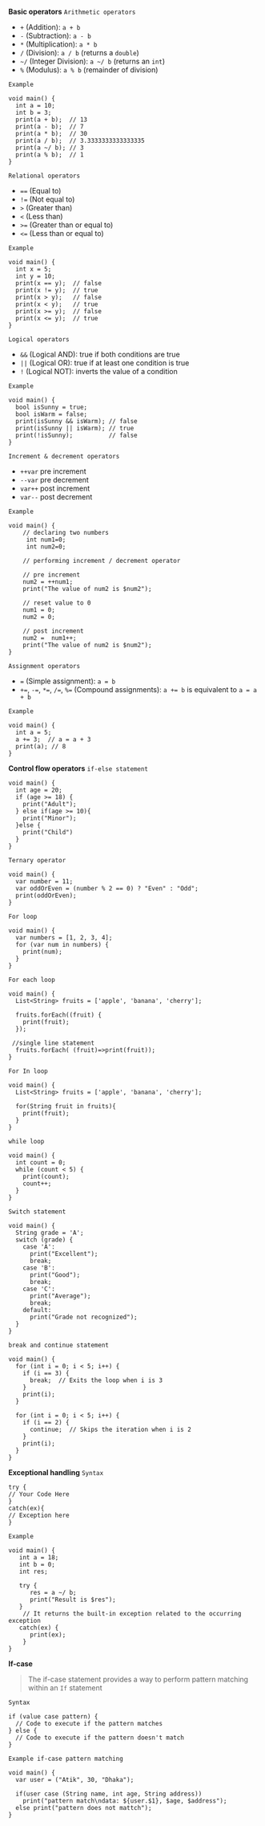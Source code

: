 **Basic operators**
`Arithmetic operators`
- `+` (Addition): `a + b`
- `-` (Subtraction): `a - b`
- `*` (Multiplication): `a * b`
- `/` (Division): `a / b` (returns a `double`)
- `~/` (Integer Division): `a ~/ b` (returns an `int`)
- `%` (Modulus): `a % b` (remainder of division)

`Example`
```
void main() {
  int a = 10;
  int b = 3;
  print(a + b);  // 13
  print(a - b);  // 7
  print(a * b);  // 30
  print(a / b);  // 3.3333333333333335
  print(a ~/ b); // 3
  print(a % b);  // 1
}
```

`Relational operators`
- `==` (Equal to)
- `!=` (Not equal to)
- `>` (Greater than)
- `<` (Less than)
- `>=` (Greater than or equal to)
- `<=` (Less than or equal to)

`Example`
```
void main() {
  int x = 5;
  int y = 10;
  print(x == y);  // false
  print(x != y);  // true
  print(x > y);   // false
  print(x < y);   // true
  print(x >= y);  // false
  print(x <= y);  // true
}
```

`Logical operators`
- `&&` (Logical AND): true if both conditions are true
- `||` (Logical OR): true if at least one condition is true
- `!` (Logical NOT): inverts the value of a condition

`Example`
```
void main() {
  bool isSunny = true;
  bool isWarm = false;
  print(isSunny && isWarm); // false
  print(isSunny || isWarm); // true
  print(!isSunny);          // false
}
```

`Increment & decrement operators`
- `++var` pre increment 
- `--var` pre decrement
- `var++` post increment
- `var--` post decrement

`Example`
```
void main() {
	// declaring two numbers 
	 int num1=0;
	 int num2=0;
	 
	// performing increment / decrement operator  
	
	// pre increment   
	num2 = ++num1;
	print("The value of num2 is $num2");
	
	// reset value to 0 
	num1 = 0;
	num2 = 0;
	
	// post increment  
	num2 =  num1++;
	print("The value of num2 is $num2");  
}
```

`Assignment operators`
- `=` (Simple assignment): `a = b`
- `+=`, `-=`, `*=`, `/=`, `%=` (Compound assignments): `a += b` is equivalent to `a = a + b`

`Example`
```
void main() {
  int a = 5;
  a += 3;  // a = a + 3
  print(a); // 8
}
```

**Control flow operators**
`if-else statement`
```
void main() {
  int age = 20;
  if (age >= 18) {
    print("Adult");
  } else if(age >= 10){
    print("Minor");
  }else {
	print("Child")
  }
}
```

`Ternary operator`
```
void main() {
  var number = 11;
  var oddOrEven = (number % 2 == 0) ? "Even" : "Odd"; 
  print(oddOrEven);
}
```

`For loop`
```
void main() {
  var numbers = [1, 2, 3, 4];
  for (var num in numbers) {
    print(num);
  }
}
```

`For each loop`
```
void main() {
  List<String> fruits = ['apple', 'banana', 'cherry'];

  fruits.forEach((fruit) {
    print(fruit);
  });

 //single line statement
  fruits.forEach( (fruit)=>print(fruit));
}
```

`For In loop`
```
void main() {
  List<String> fruits = ['apple', 'banana', 'cherry'];
  
  for(String fruit in fruits){
    print(fruit);
  }
}
```

`while loop`
```
void main() {
  int count = 0;
  while (count < 5) {
    print(count);
    count++;
  }
}
```

`Switch statement`
```
void main() {
  String grade = 'A';
  switch (grade) {
    case 'A':
      print("Excellent");
      break;
    case 'B':
      print("Good");
      break;
    case 'C':
      print("Average");
      break;
    default:
      print("Grade not recognized");
  }
}
```

`break and continue statement`
```
void main() {
  for (int i = 0; i < 5; i++) {
    if (i == 3) {
      break;  // Exits the loop when i is 3
    }
    print(i);
  }

  for (int i = 0; i < 5; i++) {
    if (i == 2) {
      continue;  // Skips the iteration when i is 2
    }
    print(i);
  }
}
```

**Exceptional handling**
`Syntax`
```
try {
// Your Code Here
}
catch(ex){
// Exception here
}
```

`Example`
```
void main() {   
   int a = 18;   
   int b = 0;   
   int res;    
     
   try {    
      res = a ~/ b;
      print("Result is $res");   
   }    
    // It returns the built-in exception related to the occurring exception  
   catch(ex) {   
      print(ex);   
    }   
}  
```

**If-case**
> The if-case statement provides a way to perform pattern matching within an `If` statement

`Syntax`
```
if (value case pattern) {
  // Code to execute if the pattern matches
} else {
  // Code to execute if the pattern doesn't match
}
```

`Example if-case pattern matching`
```
void main() {
  var user = ("Atik", 30, "Dhaka");
  
  if(user case (String name, int age, String address))
    print("pattern match\ndata: ${user.$1}, $age, $address");
  else print("pattern does not mattch");
}
```
